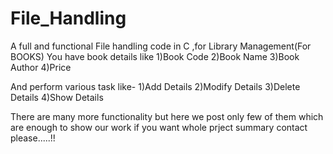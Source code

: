 # File_Handling
A full and functional File handling code in C ,for Library Management(For BOOKS)
You have book details like 
1)Book Code
2)Book Name
3)Book Author
4)Price

And perform various task like-
1)Add Details
2)Modify Details
3)Delete Details
4)Show Details

There are many more functionality but here we post only few of them which are enough to show our work if you want whole prject summary contact please.....!!
